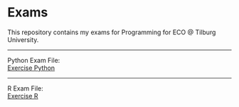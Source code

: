 # Exams
This repository contains my exams for Programming for ECO @ Tilburg University.

-----
Python Exam File:  
[Exercise Python](https://github.com/BornaMD/exam_sep_21/blob/master/exam_Sep_21_2018.ipynb)  

-----
R Exam File:  
[Exercise R](https://github.com/BornaMD/exam_sep_21/blob/master/exam_2_student.ipynb)  
